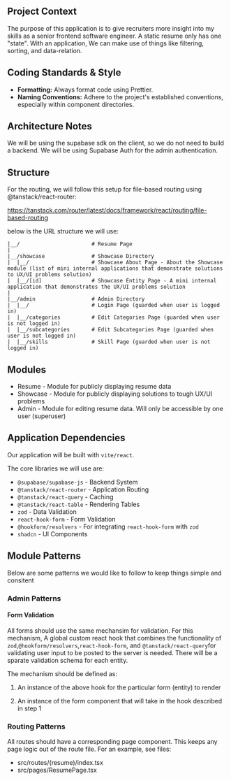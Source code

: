 ## Project Context

The purpose of this application is to give recruiters more insight into my skills as a
senior frontend software engineer. A static resume only has one "state". With an application,
We can make use of things like filtering, sorting, and data-relation.

## Coding Standards & Style

- **Formatting:** Always format code using Prettier.
- **Naming Conventions:** Adhere to the project's established conventions, especially within component directories.

## Architecture Notes

We will be using the supabase sdk on the client, so we do not need to build a backend. We will be using Supabase Auth for the admin authentication.

## Structure

For the routing, we will follow this setup for file-based routing using @tanstack/react-router:

https://tanstack.com/router/latest/docs/framework/react/routing/file-based-routing

below is the URL structure we will use:

```
|__/                       # Resume Page
|
|__/showcase               # Showcase Directory
|  |__/                    # Showcase About Page - About the Showcase module (list of mini internal applications that demonstrate solutions to UX/UI problems solution)
|  |__/[id]                # Showcase Entity Page - A mini internal application that demonstrates the UX/UI problems solution
|
|__/admin                  # Admin Directory
|  |__/                    # Login Page (guarded when user is logged in)
|  |__/categories          # Edit Categories Page (guarded when user is not logged in)
|  |__/subcategories       # Edit Subcategories Page (guarded when user is not logged in)
|  |__/skills              # Skill Page (guarded when user is not logged in)
```

## Modules

- Resume - Module for publicly displaying resume data
- Showcase - Module for publicly displaying solutions to tough UX/UI problems
- Admin - Module for editing resume data. Will only be accessible by one user (superuser)

## Application Dependencies

Our application will be built with `vite/react`.

The core libraries we will use are:

- `@supabase/supabase-js` - Backend System
- `@tanstack/react-router` - Application Routing
- `@tanstack/react-query` - Caching
- `@tanstack/react-table` - Rendering Tables
- `zod` - Data Validation
- `react-hook-form` - Form Validation
- `@hookform/resolvers` - For integrating `react-hook-form` with `zod`
- `shadcn` - UI Components

## Module Patterns

Below are some patterns we would like to follow to keep things simple and consitent

### Admin Patterns

#### Form Validation

All forms should use the same mechansim for validation. For this mechanism, A global custom react hook that combines the functionality of `zod`,`@hookform/resolvers`,`react-hook-form`, and `@tanstack/react-query`for validating user input to be posted to the server is needed. There will be a sparate validation schema for each entity.

The mechanism should be defined as:

1. An instance of the above hook for the particular form (entity) to render

2. An instance of the form component that will take in the hook described in step 1

### Routing Patterns

All routes should have a corresponding page component. This keeps any page logic out of the route file. For an example, see files:

- src/routes/(resume)/index.tsx
- src/pages/ResumePage.tsx
